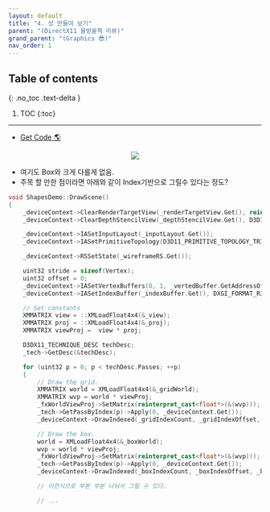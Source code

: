```yaml
---
layout: default
title: "4. 성 만들어 보기"
parent: "(DirectX11 물방울책 리뷰)"
grand_parent: "(Graphics 😎)"
nav_order: 1
---
```


## Table of contents
{: .no_toc .text-delta }

1. TOC
{:toc}

---

* [Get Code 🌎](https://github.com/Arthur880708/DirectX11-3d-tutorials/tree/12)

<p align="center">
  <img src="https://taehyungs-programming-blog.github.io/blog/assets/images/graphics/bb/bb-4-1.png"/>
</p>

* 여기도 Box와 크게 다를게 없음.
* 주목 할 만한 점이라면 아래와 같이 Index기반으로 그릴수 있다는 정도?

```cpp
void ShapesDemo::DrawScene()
{
	_deviceContext->ClearRenderTargetView(_renderTargetView.Get(), reinterpret_cast<const float*>(&Colors::LightSteelBlue));
	_deviceContext->ClearDepthStencilView(_depthStencilView.Get(), D3D11_CLEAR_DEPTH | D3D11_CLEAR_STENCIL, 1.0f, 0);

	_deviceContext->IASetInputLayout(_inputLayout.Get());
	_deviceContext->IASetPrimitiveTopology(D3D11_PRIMITIVE_TOPOLOGY_TRIANGLELIST);

	_deviceContext->RSSetState(_wireframeRS.Get());

	uint32 stride = sizeof(Vertex);
	uint32 offset = 0;
	_deviceContext->IASetVertexBuffers(0, 1, _vertedBuffer.GetAddressOf(), &stride, &offset);
	_deviceContext->IASetIndexBuffer(_indexBuffer.Get(), DXGI_FORMAT_R32_UINT, 0);

	// Set constants
	XMMATRIX view = ::XMLoadFloat4x4(&_view);
	XMMATRIX proj = ::XMLoadFloat4x4(&_proj);
	XMMATRIX viewProj =  view * proj;

	D3DX11_TECHNIQUE_DESC techDesc;
	_tech->GetDesc(&techDesc);

	for (uint32 p = 0; p < techDesc.Passes; ++p)
	{
		// Draw the grid.
		XMMATRIX world = XMLoadFloat4x4(&_gridWorld);
		XMMATRIX wvp = world * viewProj;
		_fxWorldViewProj->SetMatrix(reinterpret_cast<float*>(&(wvp)));
		_tech->GetPassByIndex(p)->Apply(0, _deviceContext.Get());
		_deviceContext->DrawIndexed(_gridIndexCount, _gridIndexOffset, _gridVertexOffset);

		// Draw the box.
		world = XMLoadFloat4x4(&_boxWorld);
		wvp = world * viewProj;
		_fxWorldViewProj->SetMatrix(reinterpret_cast<float*>(&(wvp)));
		_tech->GetPassByIndex(p)->Apply(0, _deviceContext.Get());
		_deviceContext->DrawIndexed(_boxIndexCount, _boxIndexOffset, _boxVertexOffset);

        // 이런식으로 부분 부분 나눠서 그릴 수 있다.

        // ...
```
